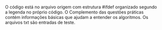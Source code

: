 O código está no arquivo origem com estrutura #ifdef organizado segundo a legenda no próprio código.
O Complemento das questões práticas contém informações básicas que ajudam a entender os algoritmos.
Os arquivos txt são entradas de teste.
